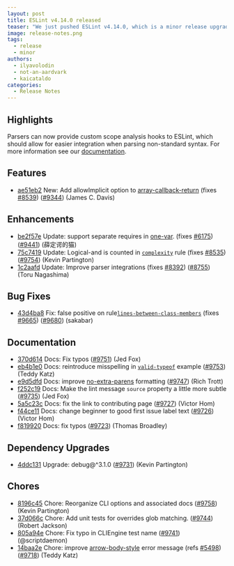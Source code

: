 ```yaml
---
layout: post
title: ESLint v4.14.0 released
teaser: "We just pushed ESLint v4.14.0, which is a minor release upgrade of ESLint. This release adds some new features and fixes several bugs found in the previous release."
image: release-notes.png
tags:
  - release
  - minor
authors:
  - ilyavolodin
  - not-an-aardvark
  - kaicataldo
categories:
  - Release Notes
---
```


## Highlights

Parsers can now provide custom scope analysis hooks to ESLint, which should allow for easier integration when parsing non-standard syntax. For more information see our [documentation](/docs/developer-guide/working-with-plugins#working-with-custom-parsers).


## Features


* [ae51eb2](https://github.com/eslint/eslint/commit/ae51eb2) New: Add allowImplicit option to [array-callback-return](/docs/rules/array-callback-return) (fixes [#8539](https://github.com/eslint/eslint/issues/8539)) ([#9344](https://github.com/eslint/eslint/issues/9344)) (James C. Davis)




## Enhancements


* [be2f57e](https://github.com/eslint/eslint/commit/be2f57e) Update: support separate requires in [one-var](/docs/rules/one-var). (fixes [#6175](https://github.com/eslint/eslint/issues/6175)) ([#9441](https://github.com/eslint/eslint/issues/9441)) (薛定谔的猫)
* [75c7419](https://github.com/eslint/eslint/commit/75c7419) Update: Logical-and is counted in [`complexity`](/docs/rules/complexity) rule (fixes [#8535](https://github.com/eslint/eslint/issues/8535)) ([#9754](https://github.com/eslint/eslint/issues/9754)) (Kevin Partington)
* [1c2aafd](https://github.com/eslint/eslint/commit/1c2aafd) Update: Improve parser integrations (fixes [#8392](https://github.com/eslint/eslint/issues/8392)) ([#8755](https://github.com/eslint/eslint/issues/8755)) (Toru Nagashima)




## Bug Fixes


* [43d4ba8](https://github.com/eslint/eslint/commit/43d4ba8) Fix: false positive on rule[`lines-between-class-members`](/docs/rules/lines-between-class-members) (fixes [#9665](https://github.com/eslint/eslint/issues/9665)) ([#9680](https://github.com/eslint/eslint/issues/9680)) (sakabar)




## Documentation


* [370d614](https://github.com/eslint/eslint/commit/370d614) Docs: Fix typos ([#9751](https://github.com/eslint/eslint/issues/9751)) (Jed Fox)
* [eb4b1e0](https://github.com/eslint/eslint/commit/eb4b1e0) Docs: reintroduce misspelling in [`valid-typeof`](/docs/rules/valid-typeof) example ([#9753](https://github.com/eslint/eslint/issues/9753)) (Teddy Katz)
* [e9d5dfd](https://github.com/eslint/eslint/commit/e9d5dfd) Docs: improve [no-extra-parens](/docs/rules/no-extra-parens) formatting ([#9747](https://github.com/eslint/eslint/issues/9747)) (Rich Trott)
* [f252c19](https://github.com/eslint/eslint/commit/f252c19) Docs: Make the lint message `source` property a little more subtle ([#9735](https://github.com/eslint/eslint/issues/9735)) (Jed Fox)
* [5a5c23c](https://github.com/eslint/eslint/commit/5a5c23c) Docs: fix the link to contributing page ([#9727](https://github.com/eslint/eslint/issues/9727)) (Victor Hom)
* [f44ce11](https://github.com/eslint/eslint/commit/f44ce11) Docs: change beginner to good first issue label text ([#9726](https://github.com/eslint/eslint/issues/9726)) (Victor Hom)
* [f819920](https://github.com/eslint/eslint/commit/f819920) Docs: fix typos ([#9723](https://github.com/eslint/eslint/issues/9723)) (Thomas Broadley)




## Dependency Upgrades


* [4ddc131](https://github.com/eslint/eslint/commit/4ddc131) Upgrade: debug@^3.1.0 ([#9731](https://github.com/eslint/eslint/issues/9731)) (Kevin Partington)






## Chores


* [8196c45](https://github.com/eslint/eslint/commit/8196c45) Chore: Reorganize CLI options and associated docs ([#9758](https://github.com/eslint/eslint/issues/9758)) (Kevin Partington)
* [37d066c](https://github.com/eslint/eslint/commit/37d066c) Chore: Add unit tests for overrides glob matching. ([#9744](https://github.com/eslint/eslint/issues/9744)) (Robert Jackson)
* [805a94e](https://github.com/eslint/eslint/commit/805a94e) Chore: Fix typo in CLIEngine test name ([#9741](https://github.com/eslint/eslint/issues/9741)) (@scriptdaemon)
* [14baa2e](https://github.com/eslint/eslint/commit/14baa2e) Chore: improve [arrow-body-style](/docs/rules/arrow-body-style) error message (refs [#5498](https://github.com/eslint/eslint/issues/5498)) ([#9718](https://github.com/eslint/eslint/issues/9718)) (Teddy Katz)
